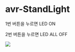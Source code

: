 # avr-StandLight

1번 버튼을 누르면 LED ON

2번 버튼을 누르면 LED ALL OFF

![](https://velog.velcdn.com/images/psc9542/post/38030df7-5ea6-4f83-b736-6b8099a70ce2/image.gif)
